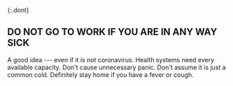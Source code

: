 {:.dont}
## DO NOT GO TO WORK IF YOU ARE IN ANY WAY SICK 

A good idea --- even if it is not coronavirus. Health systems need every available capacity. Don't cause unnecessary panic. Don't assume it is just a common cold. Definitely stay home if you have a fever or cough.